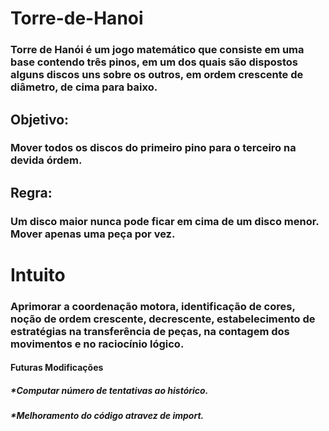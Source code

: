  # **Torre-de-Hanoi**

### Torre de Hanói é um jogo matemático que consiste em uma base contendo três pinos, em um dos quais são dispostos alguns discos uns sobre os outros, em ordem crescente de diâmetro, de cima para baixo.

## **Objetivo:**

### Mover todos os discos do primeiro pino para o terceiro na devida órdem.

## **Regra:** 

### Um disco maior  nunca pode ficar em cima de um disco menor. Mover apenas uma peça por vez.

# **Intuito**

### Aprimorar a coordenação motora, identificação de cores, noção de ordem crescente, decrescente, estabelecimento de estratégias na transferência de peças, na contagem dos movimentos e no raciocínio lógico.


#### Futuras Modificações

##### *Computar número de tentativas ao histórico.
##### *Melhoramento do código atravez de import.
